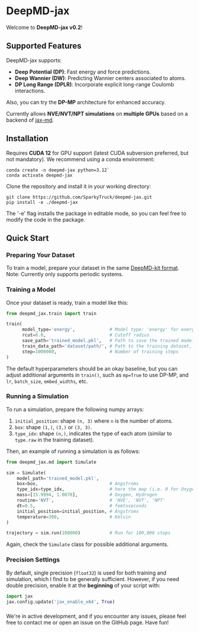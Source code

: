 # DeepMD-jax

Welcome to **DeepMD-jax v0.2**!

## Supported Features
DeepMD-jax supports:
- **Deep Potential (DP)**: Fast energy and force predictions.
- **Deep Wannier (DW)**: Predicting Wannier centers associated to atoms.
- **DP Long Range (DPLR)**: Incorporate explicit long-range Coulomb interactions.

Also, you can try the **DP-MP** architecture for enhanced accuracy.

Currently allows **NVE/NVT/NPT simulations** on **multiple GPUs** based on a backend of [jax-md](https://github.com/jax-md/jax-md).

## Installation

Requires **CUDA 12** for GPU support (latest CUDA subversion preferred, but not mandatory). We recommend using a conda environment:

```
conda create -n deepmd-jax python=3.12`  
conda activate deepmd-jax
```

Clone the repository and install it in your working directory:

```
git clone https://github.com/SparkyTruck/deepmd-jax.git
pip install -e ./deepmd-jax
```

The '-e' flag installs the package in editable mode, so you can feel free to modify the code in the package.

## Quick Start

### Preparing Your Dataset
To train a model, prepare your dataset in the same [DeepMD-kit format](https://docs.deepmodeling.com/projects/deepmd/en/r2/data/system.html). Note: Currently only supports periodic systems.


### Training a Model
Once your dataset is ready, train a model like this:

```python
from deepmd_jax.train import train

train(
      model_type='energy',             # Model type: 'energy' for energy models, 'atomic' for Wannier models
      rcut=6.0,                        # Cutoff radius
      save_path='trained_model.pkl',   # Path to save the trained model
      train_data_path='dataset/path/', # Path to the training dataset, or you can use a list of paths
      step=1000000,                    # Number of training steps
)
```

The default hyperparameters should be an okay baseline, but you can adjust additional arguments in `train()`, such as `mp=True` to use DP-MP, and `lr`, `batch_size`, `embed_widths`, etc.

### Running a Simulation

To run a simulation, prepare the following numpy arrays:

1. `initial_position`: shape `(n, 3)` where `n` is the number of atoms.
2. `box`: shape `(1,)`, `(3,)` or `(3, 3)`.
3. `type_idx`: shape `(n,)`, indicates the type of each atom (similar to `type.raw` in the training dataset).

Then, an example of running a simulation is as follows:

```python
from deepmd_jax.md import Simulate

sim = Simulate(
    model_path='trained_model.pkl',
    box=box,                           # Angstroms
    type_idx=type_idx,                 # here the map (i.e. 0 for Oxygen, 1 for Hydrogen) must match the dataset used to train the model
    mass=[15.9994, 1.0078],            # Oxygen, Hydrogen
    routine='NVT',                     # 'NVE', 'NVT', 'NPT'
    dt=0.5,                            # femtoseconds
    initial_position=initial_position, # Angstroms
    temperature=300,                   # Kelvin
)

trajectory = sim.run(100000)           # Run for 100,000 steps
```

Again, check the `Simulate` class for possible additional arguments.

### Precision Settings

By default, single precision (`float32`) is used for both training and simulation, which I find to be generally sufficient. However, if you need double precision, enable it at the **beginning** of your script with:

```python
import jax
jax.config.update('jax_enable_x64', True)
```

### 

We're in active development, and if you encounter any issues, please feel free to contact me or open an issue on the GitHub page. Have fun!